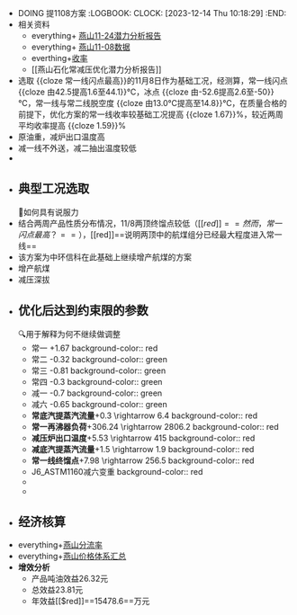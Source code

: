 - DOING 提1108方案
  :LOGBOOK:
  CLOCK: [2023-12-14 Thu 10:18:29]
  :END:
- 相关资料
	- everything+ [燕山11-24潜力分析报告](file:///D:/WeChat/WeChat%20Files/wxid_7f3f2f3fo74k22/FileStorage/File/2023-12/%E7%87%95%E5%B1%B1%E7%9F%B3%E5%8C%96%E5%B8%B8%E5%87%8F%E5%8E%8B%E4%BC%98%E5%8C%96%E6%BD%9C%E5%8A%9B%E5%88%86%E6%9E%90%E6%8A%A5%E5%91%8A11-24.docx)
	- everything+ [燕山11-08数据](file:///D:/WeChat/WeChat%20Files/wxid_7f3f2f3fo74k22/FileStorage/File/2023-12/YanshanResultSummary(2023_11_08_18_58).xlsx)
	- everthing+[收率](es://收率)
	- [[燕山石化常减压优化潜力分析报告]]
- 选取 {{cloze 常一线闪点最高}}的11月8日作为基础工况，经测算，常一线闪点 {{cloze 由42.5提高1.6至44.1}}℃，冰点 {{cloze 由-52.6提高2.6至-50}}℃，常一线与常二线脱空度 {{cloze 由13.0℃提高至14.8}}℃，在质量合格的前提下，优化方案的常一线收率较基础工况提高 {{cloze 1.67}}%，较近两周平均收率提高 {{cloze 1.59}}%
- 原油重，减炉出口温度高
- 减一线不外送，减二抽出温度较低
-
- ## 典型工况选取
  🚩如何具有说服力
- 结合两周产品性质分布情况，11/8两顶终馏点较低（[[$red]]==然而，常一闪点最高？==）， [[$red]]==说明两顶中的航煤组分已经最大程度进入常一线==
- 该方案为中环信科在此基础上继续增产航煤的方案
- 增产航煤
- 减压深拔
- ## 优化后达到约束限的参数
  🔍用于解释为何不继续做调整
	- 常一 +1.67
	  background-color:: red
	- 常二 -0.32
	  background-color:: green
	- 常三 -0.81
	  background-color:: green
	- 常四 -0.3
	  background-color:: green
	- 减一 -0.7
	  background-color:: green
	- 减六 -0.65
	  background-color:: green
	- **常底汽提蒸汽流量**+0.3 \rightarrow 6.4
	  background-color:: red
	- **常一再沸器负荷**+306.24 \rightarrow 2806.2
	  background-color:: red
	- **减压炉出口温度**+5.53 \rightarrow 415
	  background-color:: red
	- **减底汽提蒸汽流量**+1.5 \rightarrow 1.9
	  background-color:: red
	- **常一线终馏点**+7.98 \rightarrow 256.5
	  background-color:: red
	- J6_ASTM1160减六变重
	  background-color:: red
	-
	-
- ## 经济核算
- everything+[燕山分流率](file:///C:/Users/13359/Desktop/%E5%89%AF%E6%9C%ACYanshanResultSummary(%E5%88%86%E6%B5%81%E7%8E%87)(%E9%BB%84%E8%8B%A5%E6%99%A8).xlsx)
- everything+[燕山价格体系汇总](file:///C:/Users/13359/Desktop/%E9%BB%84%E8%8B%A5%E6%99%A8-11.08%E4%BB%B7%E6%A0%BC%E4%BD%93%E7%B3%BB%E6%B1%87%E6%80%BB.xlsx)
- **增效分析**
	- 产品吨油效益26.32元
	- 总效益23.81元
	- 年效益[[$red]]==15478.6==万元